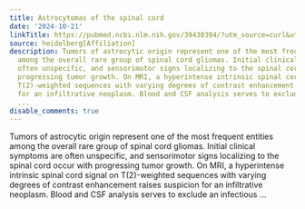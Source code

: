 ```yaml
---
title: Astrocytomas of the spinal cord
date: '2024-10-21'
linkTitle: https://pubmed.ncbi.nlm.nih.gov/39430394/?utm_source=curl&utm_medium=rss&utm_campaign=pubmed-2&utm_content=1FakS-2QOkCT8HsMOQP1bCRQ4YzyumYOmxmF0moLsQ3dFB1E9V&fc=20220326224207&ff=20241021184321&v=2.18.0.post9+e462414
source: heidelberg[Affiliation]
description: Tumors of astrocytic origin represent one of the most frequent entities
  among the overall rare group of spinal cord gliomas. Initial clinical symptoms are
  often unspecific, and sensorimotor signs localizing to the spinal cord occur with
  progressing tumor growth. On MRI, a hyperintense intrinsic spinal cord signal on
  T(2)-weighted sequences with varying degrees of contrast enhancement raises suspicion
  for an infiltrative neoplasm. Blood and CSF analysis serves to exclude an infectious
  ...
disable_comments: true
---
```

Tumors of astrocytic origin represent one of the most frequent entities among the overall rare group of spinal cord gliomas. Initial clinical symptoms are often unspecific, and sensorimotor signs localizing to the spinal cord occur with progressing tumor growth. On MRI, a hyperintense intrinsic spinal cord signal on T(2)-weighted sequences with varying degrees of contrast enhancement raises suspicion for an infiltrative neoplasm. Blood and CSF analysis serves to exclude an infectious ...